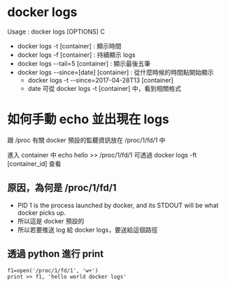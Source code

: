# docker logs

Usage : docker logs [OPTIONS] C



- docker logs -t [container] : 顯示時間
- docker logs -f [container] : 持續顯示 logs
- docker logs --tail=5 [container] : 顯示最後五筆
- docker logs --since=[date] [container] : 從什麼時候的時間點開始顯示
	- docker logs -t --since=2017-04-28T13 [container]
	- date 可從 docker logs -t [container] 中，看到相關格式

	
# 如何手動 echo 並出現在 logs

跟 /proc 有關
docker 預設的監聽資訊放在 /proc/1/fd/1 中

進入 container 中
echo hello >> /proc/1/fd/1
可透過 docker logs -ft [container_id] 查看

## 原因，為何是 /proc/1/fd/1

- PID 1 is the process launched by docker, and its STDOUT will be what docker picks up.
- 所以這是 docker 預設的
- 所以若要推送 log 給 docker logs，要送給這個路徑

## 透過 python 進行 print

```
f1=open('/proc/1/fd/1', 'w+')
print >> f1, 'hello world docker logs'
```